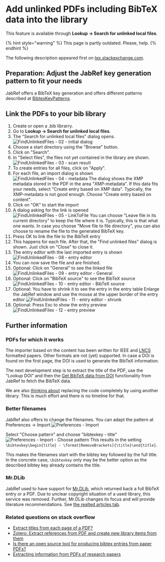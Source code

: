 # Add unlinked PDFs including BibTeX data into the library

This feature is available through **Lookup -&gt; Search for unlinked local files**.

{% hint style="warning" %}
This page is partly outdated. Please, help.
{% endhint %}

The following description appeared first on [tex.stackexchange.com](http://tex.stackexchange.com/a/344310/9075).

## Preparation: Adjust the JabRef key generation pattern to fit your needs

JabRef offers a BibTeX key generation and offers different patterns described at [BibtexKeyPatterns](../setup/citationkeypatterns.md).

## Link the PDFs to your bib library

1. Create or open a .bib librarry.
2. Go to **Lookup -&gt; Search for unlinked local files**.
3. The "Search for unlinked local files" dialog opens. ![FindUnlinkedFiles - 02 - initial dialog](../.gitbook/assets/findunlinkedfiles-02-initial-dialog%20%281%29%20%281%29%20%281%29.png)
4. Choose a start directory using the "Browse" button.
5. Click on "Search".
6. In "Select files", the files not yet contained in the library are shown. ![FindUnlinkedFiles - 03 - scan result](../.gitbook/assets/findunlinkedfiles-03-scan-result%20%281%29.png)
7. To create entries for all files, click on "Apply".
8. For each file, an import dialog is shown  ![FindUnlinkedFiles - 04 - metadata](../.gitbook/assets/findunlinkedfiles-04-metadata%20%282%29%20%282%29%20%282%29%20%282%29.png)  The dialog shows the XMP metadata stored in the PDF in the area "XMP-metadata". If this data fits your needs, select "Create entry based on XMP data". Typically, the XMP-metadata is not good enough. Choose "Create entry based on content".
9. Click on "OK" to start the import
10. A dialog asking for the link is opened  ![FindUnlinkedFiles - 05 - LinkToFile](../.gitbook/assets/findunlinkedfiles-05-linktofile%20%282%29%20%282%29%20%282%29%20%281%29%20%282%29%20%282%29.png)  You can choose "Leave file in its current directory" to keep the file where it is. Typically, this is that what one wants. In case you choose "Move file to file directory", you can also choose to rename the file to the generated BibTeX key.
11. Press OK to link the file to the BibTeX entry
12. This happens for each file. After that, the "Find unlinked files" dialog is shown. Just click on "Close" to close it.
13. The entry editor with the last imported entry is shown ![FindUnlinkedFiles - 08 - entry editor](../.gitbook/assets/findunlinkedfiles-08-entry-editor%20%282%29%20%282%29%20%282%29%20%282%29%20%282%29%20%282%29%20%282%29.png)
14. You can now save the file and are finished.
15. Optional: Click on "General" to see the linked file ![FindUnlinkedFiles - 09 - entry editor - General](../.gitbook/assets/findunlinkedfiles-09-entry-editor-general%20%281%29%20%282%29%20%282%29%20%282%29%20%282%29%20%282%29%20%282%29%20%282%29.png)
16. Optional: Click on "BibTeX source" to see the BibTeX source ![FindUnlinkedFiles - 10 - entry editor - BibTeX source](../.gitbook/assets/findunlinkedfiles-10-entry-editor-bibtex-source.png)
17. Optional: You have to shrink it to see the entry in the entry table Enlarge the JabRef window and use the mouse at the upper border of the entry editor ![FindUnlinkedFiles - 11 - entry editor - shrunk](../.gitbook/assets/findunlinkedfiles-11-entry-editor-shrunk.png)
18. Optional: Press Esc to show the entry preview ![FindUnlinkedFiles - 12 - entry preview](../.gitbook/assets/findunlinkedfiles-12-entry-preview.png)

## Further information

### PDFs for which it works

The importer based on the content has been written for IEEE and [LNCS](https://github.com/latextemplates/LNCS) formatted papers. Other formats are not \(yet\) supported. In case a DOI is found on the first page, the DOI is used to generate the BibTeX information.

The next development step is to extract the title of the PDF, use the "Lookup DOI" and then the [Get BibTeX data from DOI](getbibtexdatafromdoi.md) functionality from JabRef to fetch the BibTeX data.

We are also [thinking about](https://github.com/koppor/jabref/issues/169) replacing the code completely by using another library. This is much effort and there is no timeline for that.

### Better filenames

JabRef also offers to change the filenames. You can adapt the pattern at Preferences -&gt; Import ![Preferences - Import](../.gitbook/assets/preferences-import%20%281%29%20%281%29%20%282%29%20%282%29%20%282%29%20%282%29%20%282%29%20%282%29%20%282%29.png)

Select "Choose pattern" and choose "bibtexkey - title" ![Preferences - Import - Choose pattern](../.gitbook/assets/preferences-import-choose-pattern%20%281%29%20%282%29%20%282%29%20%282%29%20%282%29%20%282%29%20%282%29%20%282%29.png) This results in the setting `\bibtexkey\begin{title} - \format[RemoveBrackets]{\title}\end{title}`.

This makes the filenames start with the bibtey key followed by the full title. In the concrete case, `\bibtexkey` only may be the better option as the described bibtey key already contains the title.

### Mr.DLib

JabRef used to have support for [Mr.DLib](http://mr-dlib.org/), which returned back a full BibTeX entry or a PDF. Due to unclear copyright situation of a used library, this service was removed. Further, Mr.DLib changes its focus and will provide literature recommendations. See [the realted articles tab](https://github.com/JabRef/user-documentation/tree/2e47d73a4cfef323b7122d3e1653444a7ec121f1/en/general/entryeditor.md#related-articles-tab).

### Related questions on stack overflow

* [Extract titles from each page of a PDF?](http://stackoverflow.com/q/18071127/873282)
* [Zotero: Extract references from PDF and create new library items from them](https://forums.zotero.org/discussion/16277/extract-references-from-pdf-and-create-new-library-items-from-them)
* [Is there an open source tool for producing bibtex entries from paper PDFs?](http://academia.stackexchange.com/questions/15504/is-there-an-open-source-tool-for-producing-bibtex-entries-from-paper-pdfs)
* [Extracting information from PDFs of research papers](http://stackoverflow.com/questions/1813427/extracting-information-from-pdfs-of-research-papers/3523416)

